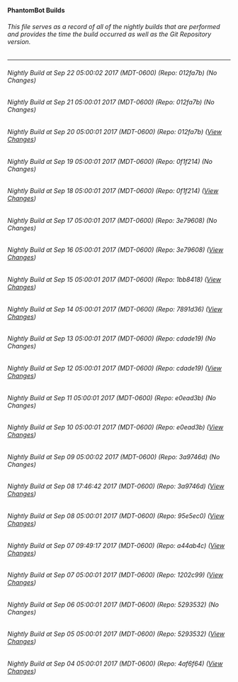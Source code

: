 **PhantomBot Builds**

###### This file serves as a record of all of the nightly builds that are performed and provides the time the build occurred as well as the Git Repository version.
-------------------------------------------------------------------------------------------------------------
###### Nightly Build at Sep 22 05:00:02 2017 (MDT-0600) (Repo: 012fa7b) (No Changes)
###### Nightly Build at Sep 21 05:00:01 2017 (MDT-0600) (Repo: 012fa7b) (No Changes)
###### Nightly Build at Sep 20 05:00:01 2017 (MDT-0600) (Repo: 012fa7b) ([View Changes](https://github.com/PhantomBot/PhantomBot/compare/0f1f214...012fa7b))
###### Nightly Build at Sep 19 05:00:01 2017 (MDT-0600) (Repo: 0f1f214) (No Changes)
###### Nightly Build at Sep 18 05:00:01 2017 (MDT-0600) (Repo: 0f1f214) ([View Changes](https://github.com/PhantomBot/PhantomBot/compare/3e79608...0f1f214))
###### Nightly Build at Sep 17 05:00:01 2017 (MDT-0600) (Repo: 3e79608) (No Changes)
###### Nightly Build at Sep 16 05:00:01 2017 (MDT-0600) (Repo: 3e79608) ([View Changes](https://github.com/PhantomBot/PhantomBot/compare/1bb8418...3e79608))
###### Nightly Build at Sep 15 05:00:01 2017 (MDT-0600) (Repo: 1bb8418) ([View Changes](https://github.com/PhantomBot/PhantomBot/compare/7891d36...1bb8418))
###### Nightly Build at Sep 14 05:00:01 2017 (MDT-0600) (Repo: 7891d36) ([View Changes](https://github.com/PhantomBot/PhantomBot/compare/cdade19...7891d36))
###### Nightly Build at Sep 13 05:00:01 2017 (MDT-0600) (Repo: cdade19) (No Changes)
###### Nightly Build at Sep 12 05:00:01 2017 (MDT-0600) (Repo: cdade19) ([View Changes](https://github.com/PhantomBot/PhantomBot/compare/e0ead3b...cdade19))
###### Nightly Build at Sep 11 05:00:01 2017 (MDT-0600) (Repo: e0ead3b) (No Changes)
###### Nightly Build at Sep 10 05:00:01 2017 (MDT-0600) (Repo: e0ead3b) ([View Changes](https://github.com/PhantomBot/PhantomBot/compare/3a9746d...e0ead3b))
###### Nightly Build at Sep 09 05:00:02 2017 (MDT-0600) (Repo: 3a9746d) (No Changes)
###### Nightly Build at Sep 08 17:46:42 2017 (MDT-0600) (Repo: 3a9746d) ([View Changes](https://github.com/PhantomBot/PhantomBot/compare/95e5ec0...3a9746d))
###### Nightly Build at Sep 08 05:00:01 2017 (MDT-0600) (Repo: 95e5ec0) ([View Changes](https://github.com/PhantomBot/PhantomBot/compare/a44ab4c...95e5ec0))
###### Nightly Build at Sep 07 09:49:17 2017 (MDT-0600) (Repo: a44ab4c) ([View Changes](https://github.com/PhantomBot/PhantomBot/compare/1202c99...a44ab4c))
###### Nightly Build at Sep 07 05:00:01 2017 (MDT-0600) (Repo: 1202c99) ([View Changes](https://github.com/PhantomBot/PhantomBot/compare/5293532...1202c99))
###### Nightly Build at Sep 06 05:00:01 2017 (MDT-0600) (Repo: 5293532) (No Changes)
###### Nightly Build at Sep 05 05:00:01 2017 (MDT-0600) (Repo: 5293532) ([View Changes](https://github.com/PhantomBot/PhantomBot/compare/4af6f64...5293532))
###### Nightly Build at Sep 04 05:00:01 2017 (MDT-0600) (Repo: 4af6f64) ([View Changes](https://github.com/PhantomBot/PhantomBot/compare/9e635c7...4af6f64))
